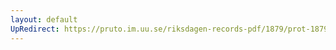 ```yaml
---
layout: default
UpRedirect: https://pruto.im.uu.se/riksdagen-records-pdf/1879/prot-1879--ak--006/prot-1879--ak--006_000.pdf
---
```

